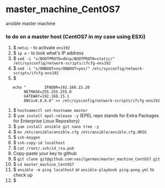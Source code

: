 # master_machine_CentOS7
ansible master machine
### to do on a master host (CentOS7 in my case using ESXi)
1. $ `nmtui` - to activate `ens192`
1. $ `ip a` - to look what's IP address 
1. $ `sed -i "s/BOOTPROTO=dhcp/BOOTPROTO=static/" /etc/sysconfig/network-scripts/ifcfg-ens192`
1. $ `sed -i "s/ONBOOT=no/ONBOOT=yes/" /etc/sysconfig/network-scripts/ifcfg-ens192`
1. $ 
```shell script
   echo "        IPADDR=192.168.15.20
        NETMASK=255.255.255.0
        GATEWAY=192.168.15.1
        DNS1=8.8.8.8" >> /etc/sysconfig/network-scripts/ifcfg-ens192
```
1. $ `hostnamectl set-hostname master`
1. $ `yum install epel-release -y` (EPEL repo stands for Extra Packages for Enterprise Linux Repository)
1. $ `yum install ansible git nano tree -y`
1. $ `mv /etc/ansible/ansible.cfg /etc/ansible/ansible.cfg.ORIG`
1. $ `ssh-keygen`
1. $ `ssh-copy-id localhost`
1. $ `cat /root/.ssh/id_rsa.pub`
1. Copy-paste your key to github
1. $ `git clone git@github.com:vasilgerman/master_machine_CentOS7.git`
1. $ `cd master_machine_CentOS7`
1. $ `ansible -m ping localhost` or `ansible-playbook ping-pong.yml` to check up 
1. $ 